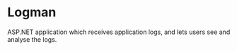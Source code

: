 # Logman
ASP.NET application which receives application logs, and lets users see and analyse the logs.
